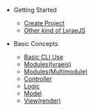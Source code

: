 * Getting Started
  * [Create Project](getting-started)
  * [Other kind of LyraeJS](other-project)

* Basic Concepts
  * [Basic CLI Use](cli-basic-cmd)
  * [Modules(lyraejs)](lyra-modules)
  * [Modules(Multimodule)](multi-module)
  * [Controller]()
  * [Logic]()
  * [Model]()
  * [View(render)]()